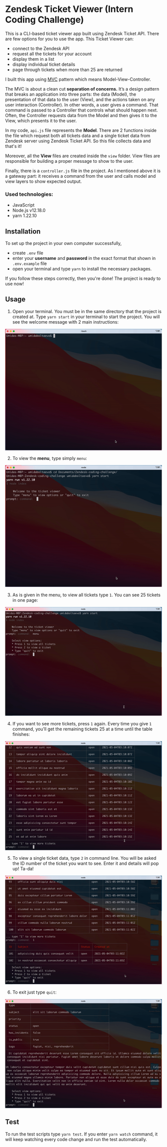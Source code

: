 # Zendesk Ticket Viewer (Intern Coding Challenge)

This is a CLI-based ticket viewer app built using Zendesk Ticket API. There are few options for you to use the app. This Ticket Viewer can:

- connect to the Zendesk API
- request all the tickets for your account
- display them in a list
- display individual ticket details
- page through tickets when more than 25 are returned

I built this app using [MVC](https://medium.com/@ToddZebert/a-walk-through-of-a-simple-javascript-mvc-implementation-c188a69138dc) pattern which means Model-View-Controller.

The MVC is about a clean cut **separation of concerns.** It’s a design pattern that breaks an application into three parts: the data (Model), the presentation of that data to the user (View), and the actions taken on any user interaction (Controller).
In other words, a user gives a command. That command is passed to a Controller that controls what should happen next. Often, the Controller requests data from the Model and then gives it to the View, which presents it to the user.

In my code, `api.js` file represents the **Model**. There are 2 functions inside the file which request both all tickets data and a single ticket data from Zendesk server using Zendesk Ticket API. So this file collects data and that's it!

Moreover, all the **View** files are created inside the `view` folder. View files are responsible for building a proper message to show to the user.

Finally, there is a `controller.js` file in the project. As I mentioned above it is a gateway part: it receives a command from the user and calls model and view layers to show expected output.

### Used technologies:

- JavaScript
- Node.js v12.18.0
- yarn 1.22.10

## Installation

To set up the project in your own computer successfully,

- create `.env` file
- enter your **username** and **password** in the exact format that shown in `.env.example` file
- open your terminal and type `yarn` to install the necessary packages.

If you follow these steps correctly, then you're done! The project is ready to use now!

## Usage

1. Open your terminal. You must be in the same directory that the project is created at. Type `yarn start` in your terminal to start the project. You will see the welcome message with 2 main instructions:

![](assets/yarn_start.gif)

2. To view the **menu**, type simply `menu`:

![](assets/menu.gif)

3. As is given in the menu, to view all tickets type `1`. You can see 25 tickets in one page:

![](assets/view_all_tickets.gif)

4. If you want to see more tickets, press `1` again. Every time you give `1` command, you'll get the remaining tickets 25 at a time until the table finishes:

![](assets/view_till_the_end.gif)

5. To view a single ticket data, type `2` in command line. You will be asked the ID number of the ticket you want to see. Enter it and details will pop up! Ta-da!

![](assets/view_a_single_ticket.gif)

6. To exit just type `quit`:

![](assets/quit.gif)

## Test

To run the test scripts type `yarn test`. If you enter `yarn watch` command, it will keep watching every code change and run the test automatically.
